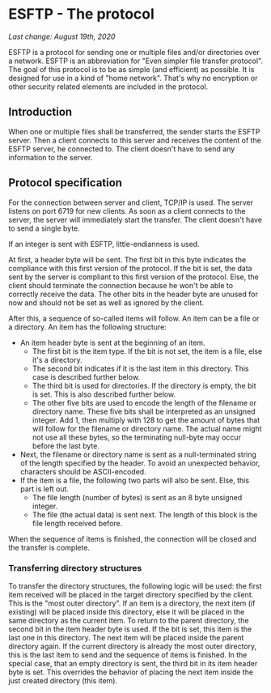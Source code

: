 # ESFTP - The protocol

*Last change: August 19th, 2020*

ESFTP is a protocol for sending one or multiple files and/or directories over a network. ESFTP is an abbreviation for "Even simpler file transfer protocol".
The goal of this protocol is to be as simple (and efficient) as possible. It is designed for use in a kind of "home network". That's why no encryption or other security related elements are included in the protocol.

## Introduction
When one or multiple files shall be transferred, the sender starts the ESFTP server. Then a client connects to this server and receives the content of the ESFTP server, he connected to. The client doesn't have to send any information to the server.

## Protocol specification
For the connection between server and client, TCP/IP is used. The server listens on port 6719 for new clients. As soon as a client connects to the server, the server will immediately start the transfer. The client doesn't have to send a single byte.

If an integer is sent with ESFTP, little-endianness is used.

At first, a header byte will be sent. The first bit in this byte indicates the compliance with this first version of the protocol. If the bit is set, the data sent by the server is compliant to this first version of the protocol. Else, the client should terminate the connection because he won't be able to correctly receive the data.
The other bits in the header byte are unused for now and should not be set as well as ignored by the client.

After this, a sequence of so-called items will follow. An item can be a file or a directory. An item has the following structure:
- An item header byte is sent at the beginning of an item.
   - The first bit is the item type. If the bit is not set, the item is a file, else it's a directory.
   - The second bit indicates if it is the last item in this directory. This case is described further below.
   - The third bit is used for directories. If the directory is empty, the bit is set. This is also described further below.
   - The other five bits are used to encode the length of the filename or directory name. These five bits shall be interpreted as an unsigned integer. Add 1, then multiply with 128 to get the amount of bytes that will follow for the filename or directory name. The actual name might not use all these bytes, so the terminating null-byte may occur before the last byte.
- Next, the filename or directory name is sent as a null-terminated string of the length specified by the header. To avoid an unexpected behavior, characters should be ASCII-encoded.
- If the item is a file, the following two parts will also be sent. Else, this part is left out.
   - The file length (number of bytes) is sent as an 8 byte unsigned integer.
   - The file (the actual data) is sent next. The length of this block is the file length received before.

When the sequence of items is finished, the connection will be closed and the transfer is complete.

### Transferring directory structures
To transfer the directory structures, the following logic will be used: the first item received will be placed in the target directory specified by the client. This is the "most outer directory". If an item is a directory, the next item (if existing) will be placed inside this directory, else it will be placed in the same directory as the current item. To return to the parent directory, the second bit in the item header byte is used. If the bit is set, this item is the last one in this directory. The next item will be placed inside the parent directory again. If the current directory is already the most outer directory, this is the last item to send and the sequence of items is finished.
In the special case, that an empty directory is sent, the third bit in its item header byte is set. This overrides the behavior of placing the next item inside the just created directory (this item).
